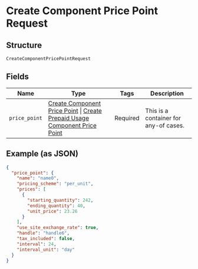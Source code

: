 
# Create Component Price Point Request

## Structure

`CreateComponentPricePointRequest`

## Fields

| Name | Type | Tags | Description |
|  --- | --- | --- | --- |
| `price_point` | [Create Component Price Point](../../doc/models/create-component-price-point.md) \| [Create Prepaid Usage Component Price Point](../../doc/models/create-prepaid-usage-component-price-point.md) | Required | This is a container for any-of cases. |

## Example (as JSON)

```json
{
  "price_point": {
    "name": "name0",
    "pricing_scheme": "per_unit",
    "prices": [
      {
        "starting_quantity": 242,
        "ending_quantity": 40,
        "unit_price": 23.26
      }
    ],
    "use_site_exchange_rate": true,
    "handle": "handle6",
    "tax_included": false,
    "interval": 24,
    "interval_unit": "day"
  }
}
```


